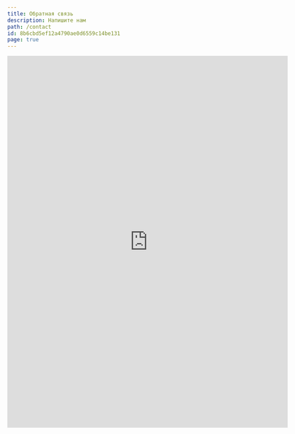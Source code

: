 ```yaml
---
title: Обратная связь
description: Напишите нам
path: /contact
id: 8b6cbd5ef12a4790ae0d6559c14be131
page: true
---
```


<iframe src="https://docs.google.com/forms/d/e/1FAIpQLSeTih6X3ThyIpTCE-f2j7vZyHscm4kc-ZMWsoXez7qpiSY48g/viewform?embedded=true?hl=ru" width="640" height="850" frameborder="0" marginheight="0" marginwidth="0">Loading…</iframe>
